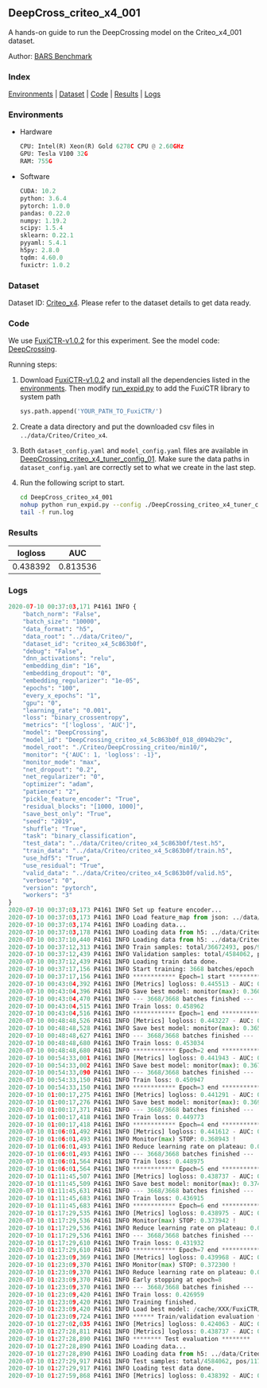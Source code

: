 ## DeepCross_criteo_x4_001

A hands-on guide to run the DeepCrossing model on the Criteo_x4_001 dataset.

Author: [BARS Benchmark](https://github.com/reczoo/BARS/blob/main/CITATION)

### Index
[Environments](#Environments) | [Dataset](#Dataset) | [Code](#Code) | [Results](#Results) | [Logs](#Logs)

### Environments
+ Hardware

  ```python
  CPU: Intel(R) Xeon(R) Gold 6278C CPU @ 2.60GHz
  GPU: Tesla V100 32G
  RAM: 755G

  ```

+ Software

  ```python
  CUDA: 10.2
  python: 3.6.4
  pytorch: 1.0.0
  pandas: 0.22.0
  numpy: 1.19.2
  scipy: 1.5.4
  sklearn: 0.22.1
  pyyaml: 5.4.1
  h5py: 2.8.0
  tqdm: 4.60.0
  fuxictr: 1.0.2
  ```

### Dataset
Dataset ID: [Criteo_x4](https://github.com/reczoo/Datasets/tree/main/Criteo/Criteo_x4). Please refer to the dataset details to get data ready.

### Code

We use [FuxiCTR-v1.0.2](https://github.com/reczoo/FuxiCTR/tree/v1.0.2) for this experiment. See the model code: [DeepCrossing](https://github.com/reczoo/FuxiCTR/blob/v1.0.2/fuxictr/pytorch/models/DeepCrossing.py).

Running steps:

1. Download [FuxiCTR-v1.0.2](https://github.com/reczoo/FuxiCTR/archive/refs/tags/v1.0.2.zip) and install all the dependencies listed in the [environments](#environments). Then modify [run_expid.py](./run_expid.py#L5) to add the FuxiCTR library to system path
    
    ```python
    sys.path.append('YOUR_PATH_TO_FuxiCTR/')
    ```

2. Create a data directory and put the downloaded csv files in `../data/Criteo/Criteo_x4`.

3. Both `dataset_config.yaml` and `model_config.yaml` files are available in [DeepCrossing_criteo_x4_tuner_config_01](./DeepCrossing_criteo_x4_tuner_config_01). Make sure the data paths in `dataset_config.yaml` are correctly set to what we create in the last step.

4. Run the following script to start.

    ```bash
    cd DeepCross_criteo_x4_001
    nohup python run_expid.py --config ./DeepCrossing_criteo_x4_tuner_config_01 --expid DeepCrossing_criteo_x4_018_3638c8fb --gpu 0 > run.log &
    tail -f run.log
    ```

### Results

| logloss | AUC  |
|:--------------------:|:--------------------:|
| 0.438392 | 0.813536  |


### Logs
```python
2020-07-10 00:37:03,171 P4161 INFO {
    "batch_norm": "False",
    "batch_size": "10000",
    "data_format": "h5",
    "data_root": "../data/Criteo/",
    "dataset_id": "criteo_x4_5c863b0f",
    "debug": "False",
    "dnn_activations": "relu",
    "embedding_dim": "16",
    "embedding_dropout": "0",
    "embedding_regularizer": "1e-05",
    "epochs": "100",
    "every_x_epochs": "1",
    "gpu": "0",
    "learning_rate": "0.001",
    "loss": "binary_crossentropy",
    "metrics": "['logloss', 'AUC']",
    "model": "DeepCrossing",
    "model_id": "DeepCrossing_criteo_x4_5c863b0f_018_d094b29c",
    "model_root": "./Criteo/DeepCrossing_criteo/min10/",
    "monitor": "{'AUC': 1, 'logloss': -1}",
    "monitor_mode": "max",
    "net_dropout": "0.2",
    "net_regularizer": "0",
    "optimizer": "adam",
    "patience": "2",
    "pickle_feature_encoder": "True",
    "residual_blocks": "[1000, 1000]",
    "save_best_only": "True",
    "seed": "2019",
    "shuffle": "True",
    "task": "binary_classification",
    "test_data": "../data/Criteo/criteo_x4_5c863b0f/test.h5",
    "train_data": "../data/Criteo/criteo_x4_5c863b0f/train.h5",
    "use_hdf5": "True",
    "use_residual": "True",
    "valid_data": "../data/Criteo/criteo_x4_5c863b0f/valid.h5",
    "verbose": "0",
    "version": "pytorch",
    "workers": "3"
}
2020-07-10 00:37:03,173 P4161 INFO Set up feature encoder...
2020-07-10 00:37:03,173 P4161 INFO Load feature_map from json: ../data/Criteo/criteo_x4_5c863b0f/feature_map.json
2020-07-10 00:37:03,174 P4161 INFO Loading data...
2020-07-10 00:37:03,178 P4161 INFO Loading data from h5: ../data/Criteo/criteo_x4_5c863b0f/train.h5
2020-07-10 00:37:10,440 P4161 INFO Loading data from h5: ../data/Criteo/criteo_x4_5c863b0f/valid.h5
2020-07-10 00:37:12,313 P4161 INFO Train samples: total/36672493, pos/9396350, neg/27276143, ratio/25.62%
2020-07-10 00:37:12,439 P4161 INFO Validation samples: total/4584062, pos/1174544, neg/3409518, ratio/25.62%
2020-07-10 00:37:12,439 P4161 INFO Loading train data done.
2020-07-10 00:37:17,156 P4161 INFO Start training: 3668 batches/epoch
2020-07-10 00:37:17,156 P4161 INFO ************ Epoch=1 start ************
2020-07-10 00:43:04,392 P4161 INFO [Metrics] logloss: 0.445513 - AUC: 0.805904
2020-07-10 00:43:04,396 P4161 INFO Save best model: monitor(max): 0.360390
2020-07-10 00:43:04,470 P4161 INFO --- 3668/3668 batches finished ---
2020-07-10 00:43:04,515 P4161 INFO Train loss: 0.458962
2020-07-10 00:43:04,516 P4161 INFO ************ Epoch=1 end ************
2020-07-10 00:48:48,526 P4161 INFO [Metrics] logloss: 0.443227 - AUC: 0.808416
2020-07-10 00:48:48,528 P4161 INFO Save best model: monitor(max): 0.365189
2020-07-10 00:48:48,627 P4161 INFO --- 3668/3668 batches finished ---
2020-07-10 00:48:48,680 P4161 INFO Train loss: 0.453034
2020-07-10 00:48:48,680 P4161 INFO ************ Epoch=2 end ************
2020-07-10 00:54:33,001 P4161 INFO [Metrics] logloss: 0.441943 - AUC: 0.809699
2020-07-10 00:54:33,002 P4161 INFO Save best model: monitor(max): 0.367756
2020-07-10 00:54:33,090 P4161 INFO --- 3668/3668 batches finished ---
2020-07-10 00:54:33,150 P4161 INFO Train loss: 0.450947
2020-07-10 00:54:33,150 P4161 INFO ************ Epoch=3 end ************
2020-07-10 01:00:17,275 P4161 INFO [Metrics] logloss: 0.441291 - AUC: 0.810400
2020-07-10 01:00:17,276 P4161 INFO Save best model: monitor(max): 0.369109
2020-07-10 01:00:17,371 P4161 INFO --- 3668/3668 batches finished ---
2020-07-10 01:00:17,418 P4161 INFO Train loss: 0.449773
2020-07-10 01:00:17,418 P4161 INFO ************ Epoch=4 end ************
2020-07-10 01:06:01,492 P4161 INFO [Metrics] logloss: 0.441612 - AUC: 0.810555
2020-07-10 01:06:01,493 P4161 INFO Monitor(max) STOP: 0.368943 !
2020-07-10 01:06:01,493 P4161 INFO Reduce learning rate on plateau: 0.000100
2020-07-10 01:06:01,493 P4161 INFO --- 3668/3668 batches finished ---
2020-07-10 01:06:01,564 P4161 INFO Train loss: 0.448975
2020-07-10 01:06:01,564 P4161 INFO ************ Epoch=5 end ************
2020-07-10 01:11:45,507 P4161 INFO [Metrics] logloss: 0.438737 - AUC: 0.813095
2020-07-10 01:11:45,509 P4161 INFO Save best model: monitor(max): 0.374358
2020-07-10 01:11:45,631 P4161 INFO --- 3668/3668 batches finished ---
2020-07-10 01:11:45,683 P4161 INFO Train loss: 0.436915
2020-07-10 01:11:45,683 P4161 INFO ************ Epoch=6 end ************
2020-07-10 01:17:29,535 P4161 INFO [Metrics] logloss: 0.438975 - AUC: 0.812917
2020-07-10 01:17:29,536 P4161 INFO Monitor(max) STOP: 0.373942 !
2020-07-10 01:17:29,536 P4161 INFO Reduce learning rate on plateau: 0.000010
2020-07-10 01:17:29,536 P4161 INFO --- 3668/3668 batches finished ---
2020-07-10 01:17:29,610 P4161 INFO Train loss: 0.431932
2020-07-10 01:17:29,610 P4161 INFO ************ Epoch=7 end ************
2020-07-10 01:23:09,369 P4161 INFO [Metrics] logloss: 0.439968 - AUC: 0.812268
2020-07-10 01:23:09,370 P4161 INFO Monitor(max) STOP: 0.372300 !
2020-07-10 01:23:09,370 P4161 INFO Reduce learning rate on plateau: 0.000001
2020-07-10 01:23:09,370 P4161 INFO Early stopping at epoch=8
2020-07-10 01:23:09,370 P4161 INFO --- 3668/3668 batches finished ---
2020-07-10 01:23:09,420 P4161 INFO Train loss: 0.426959
2020-07-10 01:23:09,420 P4161 INFO Training finished.
2020-07-10 01:23:09,420 P4161 INFO Load best model: /cache/XXX/FuxiCTR/benchmarks/Criteo/DeepCrossing_criteo/min10/criteo_x4_5c863b0f/DeepCrossing_criteo_x4_5c863b0f_018_d094b29c_model.ckpt
2020-07-10 01:23:09,724 P4161 INFO ****** Train/validation evaluation ******
2020-07-10 01:27:02,035 P4161 INFO [Metrics] logloss: 0.424063 - AUC: 0.828717
2020-07-10 01:27:28,811 P4161 INFO [Metrics] logloss: 0.438737 - AUC: 0.813095
2020-07-10 01:27:28,890 P4161 INFO ******** Test evaluation ********
2020-07-10 01:27:28,890 P4161 INFO Loading data...
2020-07-10 01:27:28,890 P4161 INFO Loading data from h5: ../data/Criteo/criteo_x4_5c863b0f/test.h5
2020-07-10 01:27:29,917 P4161 INFO Test samples: total/4584062, pos/1174544, neg/3409518, ratio/25.62%
2020-07-10 01:27:29,917 P4161 INFO Loading test data done.
2020-07-10 01:27:59,868 P4161 INFO [Metrics] logloss: 0.438392 - AUC: 0.813536

```
